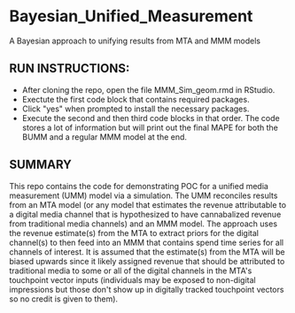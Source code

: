 # Bayesian_Unified_Measurement
A Bayesian approach to unifying results from MTA and MMM models

## RUN INSTRUCTIONS:
- After cloning the repo, open the file MMM_Sim_geom.rmd in RStudio. 
- Exectute the first code block that contains required packages. 
- Click "yes" when prompted to install the necessary packages.
- Execute the second and then third code blocks in that order. 
The code stores a lot of information but will print out the final MAPE for both the BUMM and a regular MMM model at the end.

## SUMMARY
This repo contains the code for demonstrating POC for a unified media measurement (UMM) model via a simulation. The UMM reconciles results from an MTA model (or any model that estimates the revenue attributable to a digital media channel that is hypothesized to have cannabalized revenue from traditional media channels) and an MMM model.
The approach uses the revenue estimate(s) from the MTA to extract priors for the digital channel(s) to then feed into an MMM that contains spend time series for all channels of interest.
It is assumed that the estimate(s) from the MTA will be biased upwards since it likely assigned revenue that should be attributed to traditional media to some or all of the digital channels in the MTA's touchpoint vector inputs (individuals may be exposed to non-digital impressions but those don't show up in digitally tracked touchpoint vectors so no credit is given to them). 

